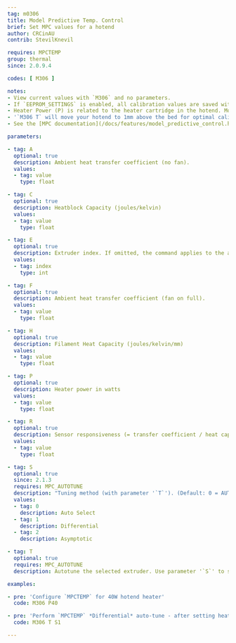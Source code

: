 ```yaml
---
tag: m0306
title: Model Predictive Temp. Control
brief: Set MPC values for a hotend
author: CRCinAU
contrib: StevilKnevil

requires: MPCTEMP
group: thermal
since: 2.0.9.4

codes: [ M306 ]

notes:
- View current values with `M306` and no parameters.
- If `EEPROM_SETTINGS` is enabled, all calibration values are saved with [`M500`](/docs/gcode/M500.html), loaded with [`M501`](/docs/gcode/M501.html), and reset with [`M502`](/docs/gcode/M502.html).
- Heater Power (P) is related to the heater cartridge in the hotend. Most printers have 30 or 40 watt heaters.
- '`M306 T` will move your hotend to 1mm above the bed for optimal calibration. You should ensure your hotend and print bed are free from debris before running an auto-tune.'
- See the [MPC documentation](/docs/features/model_predictive_control.html) for more information about MPC parameters.

parameters:

- tag: A
  optional: true
  description: Ambient heat transfer coefficient (no fan).
  values:
  - tag: value
    type: float

- tag: C
  optional: true
  description: Heatblock Capacity (joules/kelvin)
  values:
  - tag: value
    type: float

- tag: E
  optional: true
  description: Extruder index. If omitted, the command applies to the active extruder.
  values:
  - tag: index
    type: int

- tag: F
  optional: true
  description: Ambient heat transfer coefficient (fan on full).
  values:
  - tag: value
    type: float

- tag: H
  optional: true
  description: Filament Heat Capacity (joules/kelvin/mm)
  values:
  - tag: value
    type: float

- tag: P
  optional: true
  description: Heater power in watts
  values:
  - tag: value
    type: float

- tag: R
  optional: true
  description: Sensor responsiveness (= transfer coefficient / heat capacity).
  values:
  - tag: value
    type: float

- tag: S
  optional: true
  since: 2.1.3
  requires: MPC_AUTOTUNE
  description: "Tuning method (with parameter '`T`'). (Default: 0 = AUTO)"
  values:
  - tag: 0
    description: Auto Select
  - tag: 1
    description: Differential
  - tag: 2
    description: Asymptotic

- tag: T
  optional: true
  requires: MPC_AUTOTUNE
  description: Autotune the selected extruder. Use parameter '`S`' to select the type of tuning to use.

examples:

- pre: 'Configure `MPCTEMP` for 40W hotend heater'
  code: M306 P40

- pre: 'Perform `MPCTEMP` *Differential* auto-tune - after setting heater element power'
  code: M306 T S1

---
```

